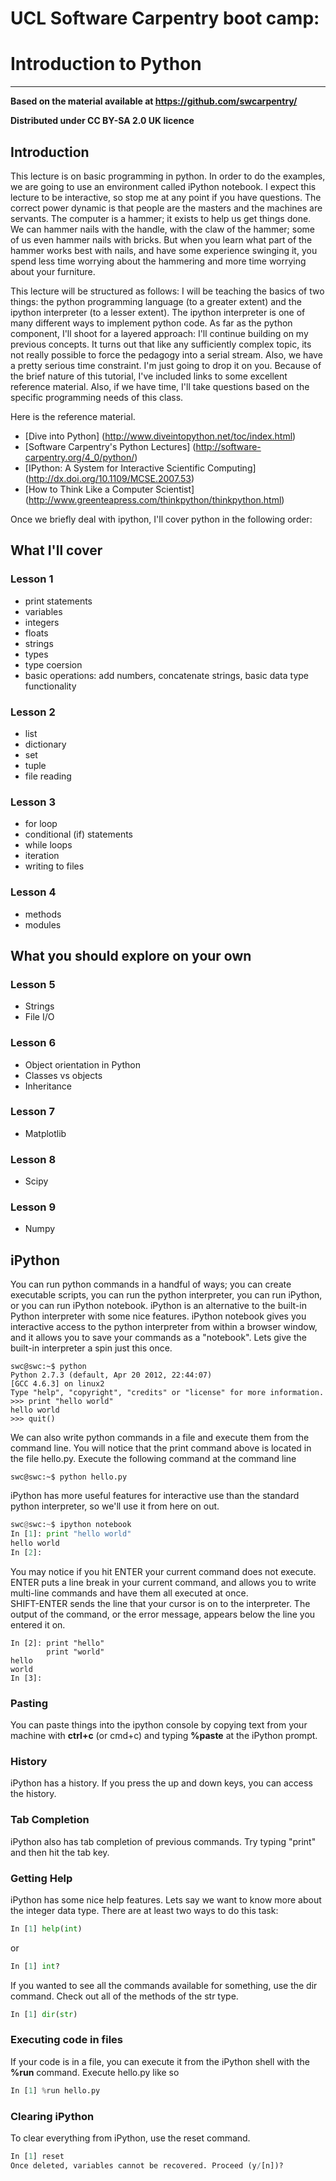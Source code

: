 # UCL Software Carpentry boot camp: 
# Introduction to Python

* * * *

**Based on the material available at https://github.com/swcarpentry/**

**Distributed under CC BY-SA 2.0 UK licence**

## Introduction
This lecture is on basic programming in python. In order to do the examples, we are going to use an environment called iPython notebook.  I expect this lecture to be interactive, so stop me at any point if you have questions. The correct power dynamic is that people are the masters and the machines are servants. The computer is a hammer; it exists to help us get things done.  We can hammer nails with the handle, with the claw of the hammer; some of us even hammer nails with bricks.  But when you learn what part of the hammer works best with nails, and have some experience swinging it, you spend less time worrying about the hammering and more time worrying about your furniture.

This lecture will be structured as follows: I will be teaching the basics of two things: the python programming language (to a greater extent) and the ipython interpreter (to a lesser extent). The ipython interpreter is one of many different ways to implement python code. As far as the python component, I'll shoot for a layered approach: I'll continue building on my previous concepts. It turns out that like any sufficiently complex topic, its not really possible to force the pedagogy into a serial stream. Also, we have a pretty serious time constraint. I'm just going to drop it on you. Because of the brief nature of this tutorial, I've included links to some excellent reference material. Also, if we have time, I'll take questions based on the specific programming needs of this class.

Here is the reference material.

* [Dive into Python] (http://www.diveintopython.net/toc/index.html)
* [Software Carpentry's Python Lectures] (http://software-carpentry.org/4_0/python/)
* [IPython: A System for Interactive Scientific Computing] (http://dx.doi.org/10.1109/MCSE.2007.53)
* [How to Think Like a Computer Scientist] (http://www.greenteapress.com/thinkpython/thinkpython.html)

Once we briefly deal with ipython, I'll cover python in the following order:

## What I'll cover
### Lesson 1
* print statements
* variables
* integers
* floats
* strings
* types
* type coersion
* basic operations: add numbers, concatenate strings, basic data type functionality

### Lesson 2
* list
* dictionary 
* set 
* tuple
* file reading

### Lesson 3
* for loop
* conditional (if) statements
* while loops
* iteration
* writing to files

### Lesson 4
* methods
* modules

## What you should explore on your own

### Lesson 5
* Strings
* File I/O

### Lesson 6
* Object orientation in Python
* Classes vs objects
* Inheritance

### Lesson 7
* Matplotlib

### Lesson 8
* Scipy

### Lesson 9
* Numpy

## iPython
You can run python commands in a handful of ways; you can create executable scripts, you can run the python interpreter, you can run iPython, or you can run iPython notebook.  iPython is an alternative to the built-in Python interpreter with some nice features.  iPython notebook gives you interactive access to the python interpreter from within a browser window, and it allows you to save your commands as a "notebook".
Lets give the built-in interpreter a spin just this once.

```
swc@swc:~$ python
Python 2.7.3 (default, Apr 20 2012, 22:44:07) 
[GCC 4.6.3] on linux2
Type "help", "copyright", "credits" or "license" for more information.
>>> print "hello world"
hello world
>>> quit() 
```

We can also write python commands in a file and execute them from the command line. You will notice that the print command above is located in the file hello.py. Execute the following command at the command line

```
swc@swc:~$ python hello.py
```

iPython has more useful features for interactive use than the standard python interpreter, so we'll use it from here on out.

```python
swc@swc:~$ ipython notebook
In [1]: print "hello world"
hello world
In [2]: 
```

You may notice if you hit ENTER your current command does not execute.  ENTER puts a line break in your current command, and allows you to write multi-line commands and have them all executed at once.  
SHIFT-ENTER sends the line that your cursor is on to the interpreter.  The output of the command, or the error message, appears below the line you entered it on.

```
In [2]: print "hello"
        print "world"
hello
world
In [3]: 
```

### Pasting

You can paste things into the ipython console by copying text from your machine with **ctrl+c** (or cmd+c) and typing **%paste** at the iPython prompt.

### History

iPython has a history. If you press the up and down keys, you can access the history.

### Tab Completion

iPython also has tab completion of previous commands. Try typing "print" and then hit the tab key.

### Getting Help

iPython has some nice help features. Lets say we want to know more about the integer data type. There are at least two ways to do this task:

```python
In [1] help(int)
```

or 

```python
In [1] int?
```

If you wanted to see all the commands available for something, use the dir command. Check out all of the methods of the str type.

```python
In [1] dir(str)
```

### Executing code in files

If your code is in a file, you can execute it from the iPython shell with the **%run** command. Execute hello.py like so

```python
In [1] %run hello.py
```

### Clearing iPython

To clear everything from iPython, use the reset command.

```python
In [1] reset
Once deleted, variables cannot be recovered. Proceed (y/[n])?
```



